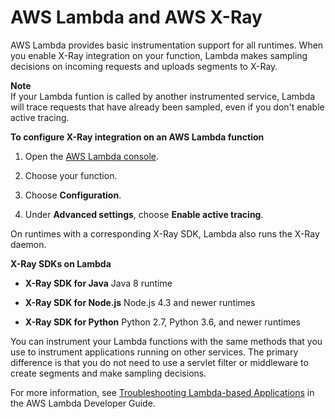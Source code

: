 # AWS Lambda and AWS X\-Ray<a name="xray-services-lambda"></a>

AWS Lambda provides basic instrumentation support for all runtimes\. When you enable X\-Ray integration on your function, Lambda makes sampling decisions on incoming requests and uploads segments to X\-Ray\.

**Note**  
If your Lambda funtion is called by another instrumented service, Lambda will trace requests that have already been sampled, even if you don't enable active tracing\.

**To configure X\-Ray integration on an AWS Lambda function**

1. Open the [AWS Lambda console](https://console.aws.amazon.com/lambda)\.

1. Choose your function\.

1. Choose **Configuration**\.

1. Under **Advanced settings**, choose **Enable active tracing**\.

On runtimes with a corresponding X\-Ray SDK, Lambda also runs the X\-Ray daemon\.

**X\-Ray SDKs on Lambda**

+ **X\-Ray SDK for Java** Java 8 runtime

+ **X\-Ray SDK for Node\.js** Node\.js 4\.3 and newer runtimes

+ **X\-Ray SDK for Python** Python 2\.7, Python 3\.6, and newer runtimes

You can instrument your Lambda functions with the same methods that you use to instrument applications running on other services\. The primary difference is that you do not need to use a servlet filter or middleware to create segments and make sampling decisions\.

For more information, see [Troubleshooting Lambda\-based Applications](http://docs.aws.amazon.com/lambda/latest/dg/lambda-x-ray.html) in the AWS Lambda Developer Guide\.